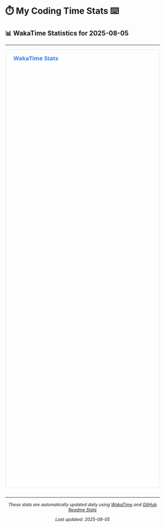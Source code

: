 # ⏱️ My Coding Time Stats ⌨️

## 📊 WakaTime Statistics for 2025-08-05

---

<div align="center">

<img src="./images/wakatime-stats-2025-08-05.svg" alt="WakaTime Stats" width="500">

</div>

---

<div align="center">

*These stats are automatically updated daily using [WakaTime](https://wakatime.com) and [GitHub Readme Stats](https://github.com/anuraghazra/github-readme-stats)*

*Last updated: 2025-08-05*
</div>
